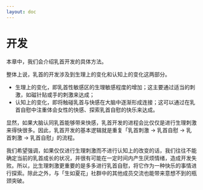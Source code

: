 ```yaml
---
layout: doc
---
```

# 开发

本章中，我们会介绍乳首开发的具体方法。

整体上说，乳首的开发涉及到生理上的变化和认知上的变化这两部分。

+   生理上的变化，即乳首性敏感区的生理敏感程度的增加；这主要通过适当的刺激，如磁针贴或手的刺激来达成；
+   认知上的变化，即将触碰乳首与快感在大脑中逐渐形成连接；这可以通过在乳首自慰中注重体会女性的快感、探索乳首自慰的快乐来达成。

显然，如果大脑认同乳首能够带来快感，乳首开发的进程会比仅仅是进行生理刺激来得快很多。因此，乳首开发的基本逻辑就是重复「乳首刺激 → 乳首自慰 → 乳首刺激 → 乳首自慰」的流程。

我们希望强调，如果仅仅进行生理刺激而不进行认知上的改变的话，我们往往不能确定当前的乳首成长的状况，并很有可能在一定时间内产生厌烦情绪，造成开发失败。所以，比生理刺激更重要的是多多进行乳首自慰，将它作为一种快乐的事情进行探索。除此之外，与「生如夏花」社群中的其他成员交流也能带来意想不到的瓶颈突破。